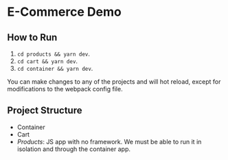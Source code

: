 # E-Commerce Demo

## How to Run

1. `cd products && yarn dev`.
2. `cd cart && yarn dev`.
3. `cd container && yarn dev`.

You can make changes to any of the projects and will hot reload, except for modifications to the webpack config file.

## Project Structure

* Container
* Cart
* _Products_: JS app with no framework. We must be able to run it in isolation and through the container app.
